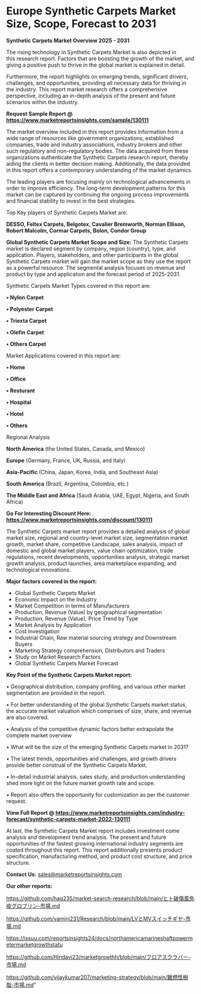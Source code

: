 # Europe Synthetic Carpets Market Size, Scope, Forecast to 2031

<Strong> Synthetic Carpets Market Overview 2025 - 2031</strong>

The rising technology in Synthetic Carpets Market is also depicted in this research report. Factors that are boosting the growth of the market, and giving a positive push to thrive in the global market is explained in detail.

Furthermore, the report highlights on emerging trends, significant drivers, challenges, and opportunities, providing all necessary data for thriving in the industry. This report market research offers a comprehensive perspective, including an in-depth analysis of the present and future scenarios within the industry.

<strong>Request Sample Report @ <a href=https://www.marketreportsinsights.com/sample/130111>https://www.marketreportsinsights.com/sample/130111</a></strong>

The market overview included in this report provides information from a wide range of resources like government organizations, established companies, trade and industry associations, industry brokers and other such regulatory and non-regulatory bodies. The data acquired from these organizations authenticate the Synthetic Carpets research report, thereby aiding the clients in better decision making. Additionally, the data provided in this report offers a contemporary understanding of the market dynamics.

The leading players are focusing mainly on technological advancements in order to improve efficiency. The long-term development patterns for this market can be captured by continuing the ongoing process improvements and financial stability to invest in the best strategies.

Top Key players of Synthetic Carpets Market are:

<strong>DESSO, Feltex Carpets, Belgotex, Cavalier Bremworth, Norman Ellison, Robert Malcolm, Cormar Carpets, Bolon, Condor Group</strong>

<strong><b>Global Synthetic Carpets Market Scope and Size:</b></strong>
The Synthetic Carpets market is declared segment by company, region (country), type, and application. Players, stakeholders, and other participants in the global Synthetic Carpets market will gain the market scope as they use the report as a powerful resource. The segmental analysis focuses on revenue and product by type and application and the forecast period of 2025-2031.

Synthetic Carpets Market Types covered in this report are:

<strong>• Nylon Carpet

• Polyester Carpet

• Triexta Carpet

• Olefin Carpet

• Others Carpet</strong>

Market Applications covered in this report are:

<strong>• Home

• Office

• Resturant

• Hospital

• Hotel

• Others</strong> 

Regional Analysis

<strong>North America</strong> (the United States, Canada, and Mexico)

<strong>Europe</strong> (Germany, France, UK, Russia, and Italy)

<strong>Asia-Pacific</strong> (China, Japan, Korea, India, and Southeast Asia)

<strong>South America</strong> (Brazil, Argentina, Colombia, etc.)

<strong>The Middle East and Africa</strong> (Saudi Arabia, UAE, Egypt, Nigeria, and South Africa)

<strong>Go For Interesting Discount Here: <a href=https://www.marketreportsinsights.com/discount/130111>https://www.marketreportsinsights.com/discount/130111</a></strong>

The Synthetic Carpets market report provides a detailed analysis of global market size, regional and country-level market size, segmentation market growth, market share, competitive Landscape, sales analysis, impact of domestic and global market players, value chain optimization, trade regulations, recent developments, opportunities analysis, strategic market growth analysis, product launches, area marketplace expanding, and technological innovations.

<strong><b>Major factors covered in the report:</b></strong>
<ul>
  <li>Global Synthetic Carpets Market </li>
  <li>Economic Impact on the Industry</li>
  <li>Market Competition in terms of Manufacturers</li>
  <li>Production, Revenue (Value) by geographical segmentation</li>
  <li>Production, Revenue (Value), Price Trend by Type</li>
  <li>Market Analysis by Application</li>
  <li>Cost Investigation</li>
  <li>Industrial Chain, Raw material sourcing strategy and Downstream Buyers</li>
  <li>Marketing Strategy comprehension, Distributors and Traders</li>
  <li>Study on Market Research Factors</li>
  <li>Global Synthetic Carpets Market Forecast</li>
</ul>

<strong><b>Key Point of the Synthetic Carpets Market report:</b></strong>

• Geographical distribution, company profiling, and various other market segmentation are provided in the report.

• For better understanding of the global Synthetic Carpets market status, the accurate market valuation which comprises of size, share, and revenue are also covered.

• Analysis of the competitive dynamic factors better extrapolate the complete market overview

• What will be the size of the emerging Synthetic Carpets market in 2031?

• The latest trends, opportunities and challenges, and growth drivers provide better construal of the Synthetic Carpets Market.

• In-detail industrial analysis, sales study, and production understanding shed more light on the future market growth rate and scope.

• Report also offers the opportunity for customization as per the customer request.

<strong><b>View Full Report @ <a href=https://www.marketreportsinsights.com/industry-forecast/synthetic-carpets-market-2022-130111>https://www.marketreportsinsights.com/industry-forecast/synthetic-carpets-market-2022-130111</a></b></strong>


At last, the Synthetic Carpets Market report includes investment come analysis and development trend analysis. The present and future opportunities of the fastest growing international industry segments are coated throughout this report. This report additionally presents product specification, manufacturing method, and product cost structure, and price structure.

<strong>Contact Us:</strong>
sales@marketreportsinsights.com

<strong>Our other reports:</strong>

<a href=https://github.com/haq235/market-search-research/blob/main/ヒト破傷風免疫グロブリン-市場.md>https://github.com/haq235/market-search-research/blob/main/ヒト破傷風免疫グロブリン-市場.md</a>

<a href=https://github.com/yamini231/Research/blob/main/LVとMVスイッチギヤ-市場.md>https://github.com/yamini231/Research/blob/main/LVとMVスイッチギヤ-市場.md</a>

<a href=https://issuu.com/reportsinsights24/docs/northamericamarineshaftpowermetermarketgrowthstatu>https://issuu.com/reportsinsights24/docs/northamericamarineshaftpowermetermarketgrowthstatu</a>

<a href=https://github.com/Hindavi23/marketgrowthh/blob/main/フロアスクラバー-市場.md>https://github.com/Hindavi23/marketgrowthh/blob/main/フロアスクラバー-市場.md</a>

<a href=https://github.com/vijaykumar207/marketing-strategy/blob/main/難燃性樹脂-市場.md>https://github.com/vijaykumar207/marketing-strategy/blob/main/難燃性樹脂-市場.md</a>"

